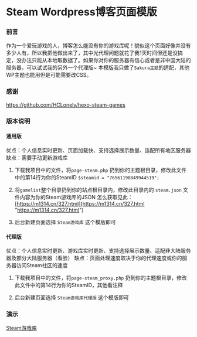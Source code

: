 # Steam Wordpress博客页面模版
### 前言
作为一个爱玩游戏的人，博客怎么能没有你的游戏库呢！貌似这个页面好像并没有多少人有，所以我把他做出来了，其中光代理问题就花了我1天时间但还是没搞定，没办法只能从本地取数据了。如果你对你的服务器有信心或者是非中国大陆的服务器，可以试试我的另外一个代理版~
本模版我只做了`Sakura主题`的适配，其他WP主题也能用但是可能需要改CSS。

### 感谢
https://github.com/HCLonely/hexo-steam-games

### 版本说明
#### 通用版
优点：个人信息实时更新、页面加载快、支持选择展示数量、适配所有地区服务器
缺点：需要手动更新游戏库

1. 下载我项目中的文件，将`page-steam.php` 扔到你的主题根目录，修改此文件中的第14行为你的SteamID
	`$steamid = "76561198849944519";`

2. 将`gamelist`整个目录扔到你的站点根目录内，修改此目录内的 `steam.json` 文件内容为你的Steam游戏库的JSON
	怎么获取见此：[https://m1314.cn/327.html](https://m1314.cn/327.html "https://m1314.cn/327.html")

3. 后台新建页面选择 `Steam游戏库` 这个模版即可

#### 代理版
优点：个人信息实时更新、游戏库实时更新、支持选择展示数量、适配非大陆服务器及部分大陆服务器（看脸）
缺点：页面处理速度取决于你的代理速度或你的服务器访问Steam社区的速度

1. 下载我项目中的文件，将`page-steam_proxy.php` 扔到你的主题根目录，修改此文件中的第14行为你的SteamID，其他看注释

2. 后台新建页面选择 `Steam游戏库代理版` 这个模版即可

### 演示
[Steam游戏库](https://m1314.cn/steam/ "Steam游戏库")
